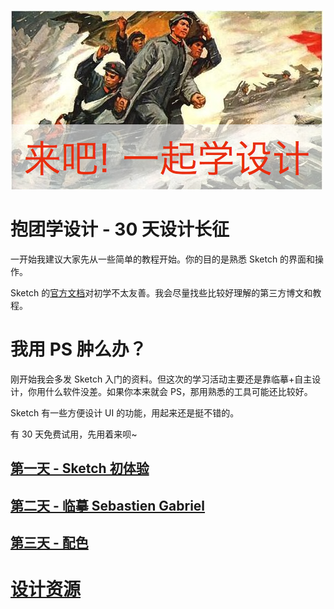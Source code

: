 ![](lets-learn.png)

# 抱团学设计 - 30 天设计长征

一开始我建议大家先从一些简单的教程开始。你的目的是熟悉 Sketch 的界面和操作。

Sketch 的[官方文档](http://bohemiancoding.com/sketch/support/documentation/)对初学不太友善。我会尽量找些比较好理解的第三方博文和教程。

# 我用 PS 肿么办？

刚开始我会多发 Sketch 入门的资料。但这次的学习活动主要还是靠临摹+自主设计，你用什么软件没差。如果你本来就会 PS，那用熟悉的工具可能还比较好。

Sketch 有一些方便设计 UI 的功能，用起来还是挺不错的。

有 30 天免费试用，先用着来呗~

## [第一天 - Sketch 初体验](day1)

## [第二天 - 临摹 Sebastien Gabriel](day2)

## [第三天 - 配色](day3)

# [设计资源](resources)